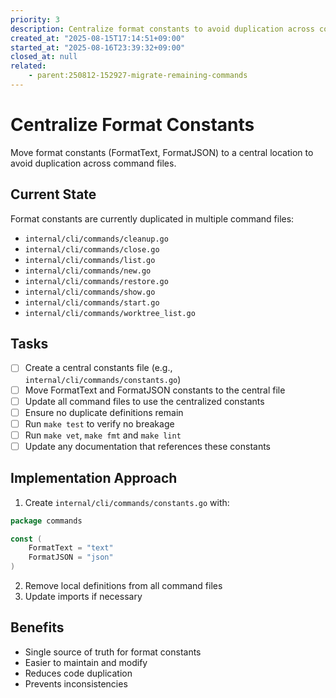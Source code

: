 ```yaml
---
priority: 3
description: Centralize format constants to avoid duplication across commands
created_at: "2025-08-15T17:14:51+09:00"
started_at: "2025-08-16T23:39:32+09:00"
closed_at: null
related:
    - parent:250812-152927-migrate-remaining-commands
---
```


# Centralize Format Constants

Move format constants (FormatText, FormatJSON) to a central location to avoid duplication across command files.

## Current State

Format constants are currently duplicated in multiple command files:
- `internal/cli/commands/cleanup.go`
- `internal/cli/commands/close.go`
- `internal/cli/commands/list.go`
- `internal/cli/commands/new.go`
- `internal/cli/commands/restore.go`
- `internal/cli/commands/show.go`
- `internal/cli/commands/start.go`
- `internal/cli/commands/worktree_list.go`

## Tasks

- [ ] Create a central constants file (e.g., `internal/cli/commands/constants.go`)
- [ ] Move FormatText and FormatJSON constants to the central file
- [ ] Update all command files to use the centralized constants
- [ ] Ensure no duplicate definitions remain
- [ ] Run `make test` to verify no breakage
- [ ] Run `make vet`, `make fmt` and `make lint`
- [ ] Update any documentation that references these constants

## Implementation Approach

1. Create `internal/cli/commands/constants.go` with:
```go
package commands

const (
    FormatText = "text"
    FormatJSON = "json"
)
```

2. Remove local definitions from all command files
3. Update imports if necessary

## Benefits

- Single source of truth for format constants
- Easier to maintain and modify
- Reduces code duplication
- Prevents inconsistencies